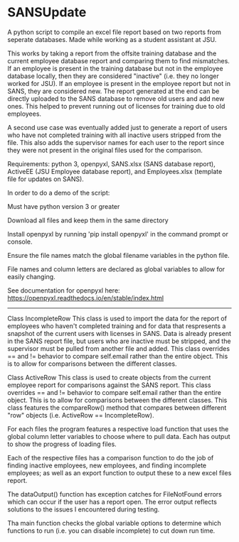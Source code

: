 # SANSUpdate
A python script to compile an excel file report based on two reports from seperate databases. Made while working as a student assistant at JSU.

This works by taking a report from the offsite training database and the current employee database report and comparing them to find mismatches. If an employee is present in the training database but not in the employee database locally, then they are considered "inactive" (i.e. they no longer worked for JSU). If an employee is present in the employee report but not in SANS, they are considered new. The report generated at the end can be directly uploaded to the SANS database to remove old users and add new ones. This helped to prevent running out of licenses for training due to old employees.

A second use case was eventually added just to generate a report of users who have not completed training with all inactive users stripped from the file. This also adds the supervisor names for each user to the report since they were not present in the original files used for the comparison.

Requirements: python 3, openpyxl, SANS.xlsx (SANS database report), ActiveEE (JSU Employee database report), and Employees.xlsx (template file for updates on SANS).

In order to do a demo of the script:

Must have python version 3 or greater

Download all files and keep them in the same directory

Install openpyxl by running 'pip install openpyxl' in the command prompt or console.

Ensure the file names match the global filename variables in the python file.

File names and column letters are declared as global variables to allow for easily changing.

See documentation for openpyxl here: https://openpyxl.readthedocs.io/en/stable/index.html

--------------------------------------------------------------------------------------------------------------------------------

Class IncompleteRow
This class is used to import the data for the report of employees who haven't completed training and for data that respresents a snapshot of the current users with licenses in SANS. Data is already present in the SANS report file, but users who are inactive must be stripped, and the supervisor must be pulled from another file and added. This class overrides == and != behavior to compare self.email rather than the entire object. This is to allow for comparisons between the different classes.

Class ActiveRow
This class is used to create objects from the current employee report for comparisons against the SANS report. This class overrides == and != behavior to compare self.email rather than the entire object. This is to allow for comparisons between the different classes. This class features the compareRow() method that compares between different "row" objects (i.e. ActiveRow == IncompleteRow). 

For each files the program features a respective load function that uses the global column letter variables to choose where to pull data. Each has output to show the progress of loading files. 

Each of the respective files has a comparison function to do the job of finding inactive employees, new employees, and finding incomplete employees; as well as an export function to output these to a new excel files report.

The dataOutput() function has exception catches for FileNotFound errors which can occur if the user has a report open. The error output reflects solutions to the issues I encountered during testing. 

Tha main function checks the global variable options to determine which functions to run (i.e. you can disable incomplete) to cut down run time. 
